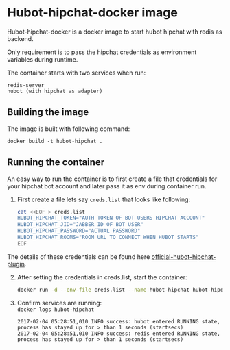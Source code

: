 # Hubot-hipchat-docker image 

Hubot-hipchat-docker is a docker image to start hubot hipchat with redis as backend.  

Only requirement is to pass the hipchat credentials as environment variables during runtime.  

The container starts with two services when run:
	
	redis-server
	hubot (with hipchat as adapter)

## Building the image

The image is built with following command:

	docker build -t hubot-hipchat .

## Running the container

An easy way to run the container is to first create a file that credentials for your hipchat bot account and later pass it as env during container 
run.  

1. First create a file lets say `creds.list` that looks like following:
	```bash
	cat <<EOF > creds.list  
	HUBOT_HIPCHAT_TOKEN="AUTH TOKEN OF BOT USERS HIPCHAT ACCOUNT"  
	HUBOT_HIPCHAT_JID="JABBER ID OF BOT USER"  
	HUBOT_HIPCHAT_PASSWORD="ACTUAL PASSWORD"  
	HUBOT_HIPCHAT_ROOMS="ROOM URL TO CONNECT WHEN HUBOT STARTS"   
	EOF
	```
The details of these credentials can be found here [official-hubot-hipchat-plugin](https://github.com/hipchat/hubot-hipchat).

2. After setting the credentials in creds.list, start the container:  
	```bash
	docker run -d --env-file creds.list --name hubot-hipchat hubot-hipchat
	```

3. Confirm services are running:  
`docker logs hubot-hipchat`

	```
	2017-02-04 05:28:51,010 INFO success: hubot entered RUNNING state, process has stayed up for > than 1 seconds (startsecs)  
	2017-02-04 05:28:51,010 INFO success: redis entered RUNNING state, process has stayed up for > than 1 seconds (startsecs)
```




